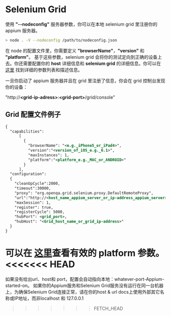 # Selenium Grid

使用 <b>"--nodeconfig"</b> 服务器参数，你可以在本地 selenium grid 里注册你的 appium 服务器。

```bash
> node . -V --nodeconfig /path/to/nodeconfig.json
```

在 node 的配置文件里，你需要定义 <b>"browserName"</b>，<b>"version"</b> 和 <b>"platform"</b>。
基于这些参数，selenium grid 会将你的测试定向到正确的设备上去。你还需要配置你的 <b>host</b> 详细信息和
<b>selenium grid</b> 的详细信息。你可以在 <a href="http://code.google.com/p/selenium/source/browse/java/server/src/org/openqa/grid/common/defaults/GridParameters.properties">这里</a> 找到详细的参数列表和描述信息。

一旦你启动了 appium 服务器并且在 grid 里注册了信息，你会在 grid 控制台发现你的设备：

"http://<b>\<grid-ip-adress\></b>:<b>\<grid-port\></b>/grid/console"

## Grid 配置文件例子

```xml
{
  "capabilities":
      [
        {
          "browserName": "<e.g._iPhone5_or_iPad4>",
          "version":"<version_of_iOS_e.g._6.1>",
          "maxInstances": 1,
          "platform":"<platform_e.g._MAC_or_ANDROID>"
        }
      ],
  "configuration":
  {
    "cleanUpCycle":2000,
    "timeout":30000,
    "proxy": "org.openqa.grid.selenium.proxy.DefaultRemoteProxy",
    "url":"http://<host_name_appium_server_or_ip-address_appium_server>:<appium_port>/wd/hub",
    "maxSession": 1,
    "register": true,
    "registerCycle": 5000,
    "hubPort": <grid_port>,
    "hubHost": "<Grid_host_name_or_grid_ip-address>"
  }
}
```

可以在 <a href="http://selenium.googlecode.com/git/docs/api/java/org/openqa/selenium/Platform.html">这里</a>查看有效的 platform 参数。
<<<<<<< HEAD
=======
如果没有给出url、host和 port，配置会自动指向本地：whatever-port-Appium-started-on。
如果你的Appium服务和Selenium Grid服务没有运行在同一台机器上，为确保Selenium Grid连接正常，请在你的host & url docs上使用外部其它名称或IP地址，而非localhost 和 127.0.0.1
>>>>>>> FETCH_HEAD
